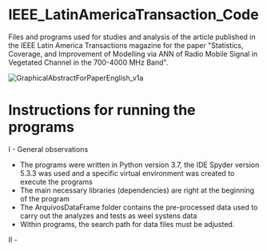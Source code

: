 # IEEE_LatinAmericaTransaction_Code
Files and programs used for studies and analysis of the article published in the IEEE Latin America Transactions magazine for the paper "Statistics, Coverage, and Improvement of Modelling via ANN of Radio Mobile Signal in Vegetated Channel in the 700-4000 MHz Band".

![GraphicalAbstractForPaperEnglish_v1a](https://github.com/PedroA-Vieira/IEEE_LatinAmericaTransaction_Code/assets/67390115/64812f0b-bffc-4974-af8b-2f634804da83)

# Instructions for running the programs
I - General observations

* The programs were written in Python version 3.7, the IDE Spyder version 5.3.3 was used and a specific virtual environment was created to execute the programs
* The main necessary libraries (dependencies) are right at the beginning of the program
* The ArquivosDataFrame folder contains the pre-processed data used to carry out the analyzes and tests as weel systens data
* Within programs, the search path for data files must be adjusted.

II - 
